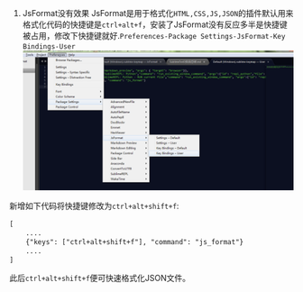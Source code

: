 1. JsFormat没有效果
JsFormat是用于格式化`HTML,CSS,JS,JSON`的插件默认用来格式化代码的快捷键是`ctrl+alt+f`，安装了JsFormat没有反应多半是快捷键被占用，修改下快捷键就好.`Preferences-Package Settings-JsFormat-Key Bindings-User`
![20171213192833.png](../../../Pictures/201712/20171213192833.png)  

新增如下代码将快捷键修改为`ctrl+alt+shift+f`:
```
[
    ....
    {"keys": ["ctrl+alt+shift+f"], "command": "js_format"}
    ....
]

```

此后`ctrl+alt+shift+f`便可快速格式化JSON文件。